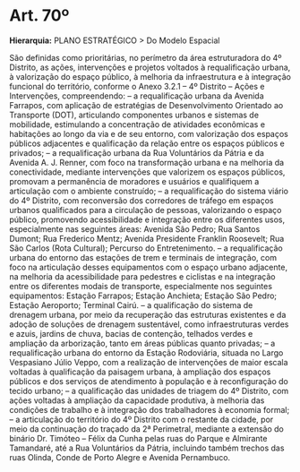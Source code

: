 # Art. 70º

**Hierarquia:** PLANO ESTRATÉGICO > Do Modelo Espacial

São definidas como prioritárias, no perímetro da área estruturadora do 4º Distrito, as ações, intervenções e projetos voltados à requalificação urbana, à valorização do espaço público, à melhoria da infraestrutura e à integração funcional do território, conforme o Anexo 3.2.1 – 4º Distrito – Ações e Intervenções, compreendendo:
– a requalificação urbana da Avenida Farrapos, com aplicação de estratégias de Desenvolvimento Orientado ao Transporte (DOT), articulando componentes urbanos e sistemas de mobilidade, estimulando a concentração de atividades econômicas e habitações ao longo da via e de seu entorno, com valorização dos espaços públicos adjacentes e qualificação da relação entre os espaços públicos e privados;
– a requalificação urbana da Rua Voluntários da Pátria e da Avenida A. J. Renner, com foco na transformação urbana e na melhoria da conectividade, mediante intervenções que valorizem os espaços públicos, promovam a permanência de moradores e usuários e qualifiquem a articulação com o ambiente construído;
– a requalificação do sistema viário do 4º Distrito, com reconversão dos corredores de tráfego em espaços urbanos qualificados para a circulação de pessoas, valorizando o espaço público, promovendo acessibilidade e integração entre os diferentes usos, especialmente nas seguintes áreas:
Avenida São Pedro;
Rua Santos Dumont;
Rua Frederico Mentz;
Avenida Presidente Franklin Roosevelt;
Rua São Carlos (Rota Cultural);
Percurso do Entretenimento.
– a requalificação urbana do entorno das estações de trem e terminais de integração, com foco na articulação desses equipamentos com o espaço urbano adjacente, na
melhoria da acessibilidade para pedestres e ciclistas e na integração entre os diferentes modais de transporte, especialmente nos seguintes equipamentos:
Estação Farrapos;
Estação Anchieta;
Estação São Pedro;
Estação Aeroporto;
Terminal Cairú.
– a qualificação do sistema de drenagem urbana, por meio da recuperação das estruturas existentes e da adoção de soluções de drenagem sustentável, como infraestruturas verdes e azuis, jardins de chuva, bacias de contenção, telhados verdes e ampliação da arborização, tanto em áreas públicas quanto privadas;
– a requalificação urbana do entorno da Estação Rodoviária, situada no Largo Vespasiano Júlio Veppo, com a realização de intervenções de maior escala voltadas à qualificação da paisagem urbana, à ampliação dos espaços públicos e dos serviços de atendimento à população e à reconfiguração do tecido urbano;
– a qualificação das unidades de triagem do 4º Distrito, com ações voltadas à ampliação da capacidade produtiva, à melhoria das condições de trabalho e à integração dos trabalhadores à economia formal;
– a articulação do território do 4º Distrito com o restante da cidade, por meio da continuação do traçado da 2ª Perimetral, mediante a extensão do binário Dr. Timóteo – Félix da Cunha pelas ruas do Parque e Almirante Tamandaré, até a Rua Voluntários da Pátria, incluindo também trechos das ruas Olinda, Conde de Porto Alegre e Avenida Pernambuco.






